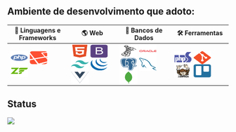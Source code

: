 ## Ambiente de desenvolvimento que adoto:

 📖 Linguagens e Frameworks | 🌎 Web | 📀 Bancos de Dados | 🛠 Ferramentas
-----|-----|-----|-----
<img height="30px" width="40px" align="center" title="PHP"           src="https://raw.githubusercontent.com/devicons/devicon/master/icons/php/php-plain.svg" /> <img height="30px" width="40px" align="center" title="Laravel"       src="https://raw.githubusercontent.com/devicons/devicon/master/icons/laravel/laravel-plain.svg" /> <img height="30px" width="40px" align="center" title="Zend"          src="https://raw.githubusercontent.com/devicons/devicon/master/icons/zend/zend-plain.svg" />| <img height="30px" width="40px" align="center" title="HTML"          src="https://raw.githubusercontent.com/devicons/devicon/master/icons/html5/html5-plain.svg" /> <img height="30px" width="40px" align="center" title="Bootstrap css" src="https://raw.githubusercontent.com/devicons/devicon/master/icons/bootstrap/bootstrap-plain.svg" /> <img height="30px" width="40px" align="center" title="Tailwind css"  src="https://raw.githubusercontent.com/devicons/devicon/master/icons/tailwindcss/tailwindcss-plain.svg" /> <img height="30px" width="40px" align="center" title="jQuery"        src="https://raw.githubusercontent.com/devicons/devicon/master/icons/jquery/jquery-plain.svg" /> <img height="30px" width="40px" align="center" title="VueJs"         src="https://raw.githubusercontent.com/devicons/devicon/master/icons/vuejs/vuejs-plain.svg" /> | <img height="30px" width="40px" align="center" title="MS Sql Server" src="https://raw.githubusercontent.com/devicons/devicon/master/icons/microsoftsqlserver/microsoftsqlserver-plain.svg" /> <img height="30px" width="40px" align="center" title="Oracle"        src="https://raw.githubusercontent.com/devicons/devicon/master/icons/oracle/oracle-original.svg" /> <img height="30px" width="40px" align="center" title="Postgres"      src="https://raw.githubusercontent.com/devicons/devicon/master/icons/postgresql/postgresql-plain.svg" /> <img height="30px" width="40px" align="center" title="MySql"         src="https://raw.githubusercontent.com/devicons/devicon/master/icons/mysql/mysql-plain.svg" /> <img height="30px" width="40px" align="center" title="MongoDB"       src="https://raw.githubusercontent.com/devicons/devicon/master/icons/mongodb/mongodb-plain.svg" /> | <img height="30px" width="40px" align="center" title="PHPStorm"      src="https://raw.githubusercontent.com/devicons/devicon/master/icons/phpstorm/phpstorm-plain.svg" /> <img height="30px" width="40px" align="center" title="Git"           src="https://raw.githubusercontent.com/devicons/devicon/master/icons/git/git-plain.svg" /> <img height="30px" width="40px" align="center" title="Composer"      src="https://raw.githubusercontent.com/devicons/devicon/master/icons/composer/composer-original.svg" /> <img height="30px" width="40px" align="center" title="Trello"        src="https://raw.githubusercontent.com/devicons/devicon/master/icons/trello/trello-plain.svg" />


<!--
### 📖 Linguagens e Frameworks

<div style="display: inline_block;">
    <img height="30px" width="40px" align="center" title="PHP"           src="https://raw.githubusercontent.com/devicons/devicon/master/icons/php/php-plain.svg" />
    <img height="30px" width="40px" align="center" title="Laravel"       src="https://raw.githubusercontent.com/devicons/devicon/master/icons/laravel/laravel-plain.svg" />
    <img height="30px" width="40px" align="center" title="Zend"          src="https://raw.githubusercontent.com/devicons/devicon/master/icons/zend/zend-plain.svg" />
</div>

### 🌎 Web

<div style="display: inline_block;">
    <img height="30px" width="40px" align="center" title="HTML"          src="https://raw.githubusercontent.com/devicons/devicon/master/icons/html5/html5-plain.svg" />
    <img height="30px" width="40px" align="center" title="Bootstrap css" src="https://raw.githubusercontent.com/devicons/devicon/master/icons/bootstrap/bootstrap-plain.svg" />
    <img height="30px" width="40px" align="center" title="Tailwind css"  src="https://raw.githubusercontent.com/devicons/devicon/master/icons/tailwindcss/tailwindcss-plain.svg" />
    <img height="30px" width="40px" align="center" title="jQuery"        src="https://raw.githubusercontent.com/devicons/devicon/master/icons/jquery/jquery-plain.svg" />
    <img height="30px" width="40px" align="center" title="VueJs"         src="https://raw.githubusercontent.com/devicons/devicon/master/icons/vuejs/vuejs-plain.svg" />
</div>

### 📀 Bancos de Dados

<div style="display: inline_block;">
    <img height="30px" width="40px" align="center" title="MS Sql Server" src="https://raw.githubusercontent.com/devicons/devicon/master/icons/microsoftsqlserver/microsoftsqlserver-plain.svg" />
    <img height="30px" width="40px" align="center" title="Oracle"        src="https://raw.githubusercontent.com/devicons/devicon/master/icons/oracle/oracle-original.svg" />
    <img height="30px" width="40px" align="center" title="Postgres"      src="https://raw.githubusercontent.com/devicons/devicon/master/icons/postgresql/postgresql-plain.svg" />
    <img height="30px" width="40px" align="center" title="MySql"         src="https://raw.githubusercontent.com/devicons/devicon/master/icons/mysql/mysql-plain.svg" />
    <img height="30px" width="40px" align="center" title="MongoDB"       src="https://raw.githubusercontent.com/devicons/devicon/master/icons/mongodb/mongodb-plain.svg" />
</div>

### 🛠 Ferramentas

<div style="display: inline_block;">
    <img height="30px" width="40px" align="center" title="PHPStorm"      src="https://raw.githubusercontent.com/devicons/devicon/master/icons/phpstorm/phpstorm-plain.svg" />
    <img height="30px" width="40px" align="center" title="Git"           src="https://raw.githubusercontent.com/devicons/devicon/master/icons/git/git-plain.svg" />
    <img height="30px" width="40px" align="center" title="Composer"      src="https://raw.githubusercontent.com/devicons/devicon/master/icons/composer/composer-original.svg" />
    <img height="30px" width="40px" align="center" title="Trello"        src="https://raw.githubusercontent.com/devicons/devicon/master/icons/trello/trello-plain.svg" />
</div>
<br /><br />
<br />
-->

## Status

<div>
    <a href="https://github.com/asathler">
        <img height="180em" src="https://github-readme-stats.vercel.app/api?username=asathler&theme=merko&show_icons=true&include_all_commits=true&count_private=true&locale=pt-Br" />
        <!--
        <img height="180em" src="https://github-readme-stats.vercel.app/api/top-langs/?username=asathler&theme=merko&layout=compact&langs_count=8&locale=pt-Br" />
        -->
    </a>
</div>

